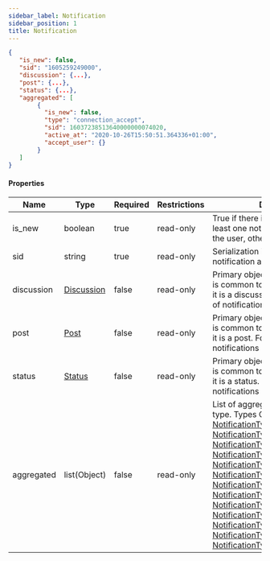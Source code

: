 ```yaml
---
sidebar_label: Notification
sidebar_position: 1
title: Notification
---
```


```json
{
   "is_new": false,
   "sid": "1605259249000",
   "discussion": {...},
   "post": {...},
   "status": {...},
   "aggregated": [
        {
          "is_new": false,
          "type": "connection_accept",
          "sid": 16037238513640000000074020,
          "active_at": "2020-10-26T15:50:51.364336+01:00",
          "accept_user": {}
        }
   ]
}
```

#### Properties

|Name|Type|Required|Restrictions|Description|
|---|---|---|---|---|
|is_new|boolean|true|read-only|True if there is in aggregate list at least one notification not yet read by the user, otherwise false.|
|sid|string|true|read-only|Serialization id of the macro notification aggregate block.|
|discussion|[Discussion](../schemas/discussion)|false|read-only|Primary object involved (object that is common to notifications group) if it is a discusssion. For some types of notifications it will not be present.|
|post|[Post](../schemas/post)|false|read-only|Primary object involved (object that is common to notifications group) if it is a post. For some types of notifications it will not be present.|
|status|[Status](../schemas/status)|false|read-only|Primary object involved (object that is common to notifications group) if it is a status. For some types of notifications it will not be present.|
|aggregated|list(Object)|false|read-only|List of aggregated notifications by type. Types Object: [NotificationTypeComment](../schemas/NotificationTypes/type_comment), [NotificationTypeMention](../schemas/NotificationTypes/type_mention), [NotificationTypeConnectionAccept](../schemas/NotificationTypes/type_connection_accept), [NotificationTypeConnectionRequest](../schemas/NotificationTypes/type_connection_request), [NotificationTypePrivateMessage](../schemas/private_message), [NotificationTypeFollow](../schemas/NotificationTypes/type_follow), [NotificationTypeVoteUp](../schemas/NotificationTypes/type_voteup), [NotificationTypeBlockedUser](../schemas/NotificationTypes/type_blocked_user), [NotificationTypeUnBlockedUser](../schemas/NotificationTypes/type_unblocked_user), [NotificationTypeKindlyNotice](../schemas/NotificationTypes/type_kindly_notice), [NotificationTypeCollapsedFor](../schemas/NotificationTypes/type_collapsed_for), [NotificationTypeDeletedFor](../schemas/NotificationTypes/type_deleted_for), [NotificationTypeCustomNotification](../schemas/NotificationTypes/type_custom_notification) |
